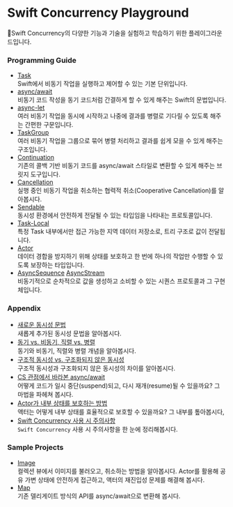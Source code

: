 # Swift Concurrency Playground

🛝Swift Concurrency의 다양한 기능과 기술을 실험하고 학습하기 위한 플레이그라운드입니다.

### Programming Guide

* [Task](programming-guide/Task.md) <br> Swift에서 비동기 작업을 실행하고 제어할 수 있는 기본 단위입니다.
* [async/await](programming-guide/async_await.md) <br> 비동기 코드 작성을 동기 코드처럼 간결하게 할 수 있게 해주는 Swift의 문법입니다.
* [async-let](programming-guide/async-let.md) <br> 여러 비동기 작업을 동시에 시작하고 나중에 결과를 병렬로 기다릴 수 있도록 해주는 간편한 구문입니다.
* [TaskGroup](programming-guide/TaskGroup.md) <br> 여러 비동기 작업을 그룹으로 묶어 병렬 처리하고 결과를 쉽게 모을 수 있게 해주는 구조입니다.
* [Continuation](programming-guide/Continuation.md) <br> 기존의 콜백 기반 비동기 코드를 async/await 스타일로 변환할 수 있게 해주는 브릿지 도구입니다.
* [Cancellation](programming-guide/Cancellation.md) <br> 실행 중인 비동기 작업을 취소하는 협력적 취소(Cooperative Cancellation)를 알아봅시다.
* [Sendable](programming-guide/Sendable.md) <br> 동시성 환경에서 안전하게 전달될 수 있는 타입임을 나타내는 프로토콜입니다.
* [Task-Local](programming-guide/Task-Local.md) <br> 특정 Task 내부에서만 접근 가능한 지역 데이터 저장소로, 트리 구조로 값이 전달됩니다.
* [Actor](programming-guide/actor.md) <br> 데이터 경합을 방지하기 위해 상태를 보호하고 한 번에 하나의 작업만 수행할 수 있도록 보장하는 타입입니다.
* [AsyncSequence](programming-guide/AsyncSequence.md) [AsyncStream](programming-guide/AsyncStream.md) <br> 비동기적으로 순차적으로 값을 생성하고 소비할 수 있는 시퀀스 프로토콜과 그 구현체입니다.

### Appendix

* [새로운 동시성 문법](Appendix/new-concurrency-syntax) <br> 새롭게 추가된 동시성 문법을 알아봅시다. 
* [동기 vs. 비동기, 직렬 vs. 병렬](Appendix/sync-vs-async-serial-vs-parellel.md) <br> 동기와 비동기, 직렬와 병렬 개념을 알아봅시다.
* [구조적 동시성 vs. 구조화되지 않은 동시성](Appendix/structured-vs-unstructured-concurrency.md) <br> 구조적 동시성과 구조화되지 않은 동시성의 차이를 알아봅시다.
* [CS 관점에서 바라본 async/await](Appendix/sync-await-in-cs.md) <br> 어떻게 코드가 일시 중단(suspend)되고, 다시 재개(resume)될 수 있을까요? 그 마법을 파헤쳐 봅시다.
* [Actor가 내부 상태를 보호하는 방법](Appendix/actor-state-isolation.md) <br> 액터는 어떻게 내부 상태를 효율적으로 보호할 수 있을까요? 그 내부를 톺아봅시다,
* [Swift Concurrency 사용 시 주의사항](Appendix/swift-concurrency-caveats.md) <br> `Swift Concurrency` 사용 시 주의사항을 한 눈에 정리해봅시다.

### Sample Projects

* [Image](projects/image/image) <br> 컬렉션 뷰에서 이미지를 불러오고, 취소하는 방법을 알아봅시다. Actor를 활용해 공유 가변 상태에 안전하게 접근하고, 액터의 재진입성 문제를 해결해 봅시다.
* [Map](projects/Map/Map) <br> 기존 델리게이트 방식의 API를 async/await으로 변환해 봅시다.
